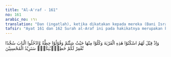 ```yaml
---
title: "Al-A'raf - 161"
no: 161
arabic_no: ١٦١
translation: "Dan (ingatlah), ketika dikatakan kepada mereka (Bani Israil), “Diamlah di negeri ini (Baitulmaqdis) dan makanlah dari (hasil bumi)nya di mana saja kamu kehendaki.” Dan katakanlah, “Bebaskanlah kami dari dosa kami dan masukilah pintu gerbangnya sambil membungkuk, niscaya Kami ampuni kesalahan-kesalahanmu.” Kelak akan Kami tambah (pahala) kepada orang-orang yang berbuat baik."
tafsir: "Ayat 161 dan 162 Surah al-Araf ini pada hakikatnya merupakan kelanjutan dari ayat 58 dan 59 Surah al-Baqarah bahkan merupakan kelengkapan dan penjelasan dari ayat tersebut. Pada ayat 58 dan 59 Surah al-Baqarah Allah memerintahkan agar Bani Israil memasuki Baitul makdis dengan menundukkan diri sebagai tanda ketaatan dan tanda bersyukur kepada Allah, karena mereka telah selamat dari pengejaran musuh, dan selamat pula dalam perjalanan yang amat berat dan sulit itu, dan selanjutnya memohonkan ampunan kepada Allah dari segala dosa yang telah mereka perbuat. Jika mereka lakukan semua perintah itu. Allah akan mengampuni segala dosa dan kesalahan mereka dan akan memberikan tambahan karunia dan pahala kepada mereka.\n\nPada ayat 161 dan 162 Surah al-Araf ini dipahami bahwa Bani Israil telah memasuki Baitulmakdis sebagaimana yang diperintahkan Allah itu. Juga mereka diperintahkan Allah agar berdiam dan menetap di negeri itu. Akan tetapi orang-orang zalim di antara mereka tidak melaksanakan perintah-perintah Allah dengan sempurna, bahkan mereka telah melakukan perbuatan-perbuatan dan tindakan-tindakan yang bertentangan dengan perintah itu, walaupun perintah itu datangnya dari penolong yang membebaskan mereka dari kesengsaraan dan kesulitan. Mereka dengan mudah memutarbalikkan perintah-perintah itu. Mereka memasuki Baitulmakdis tidak dengan merendahkan diri, dan mereka tidak memohon agar dibebaskan dari dosa. Akibat keingkaran dan pembangkangan mereka itu, mereka ditimpa azab yang berat. Menurut sebagian ahli tafsir, azab yang ditimpakan kepada mereka itu ialah berupa wabah penyakit kolera yang berjangkit dan menular sebagian mereka."
---
```

وَاِذْ قِيْلَ لَهُمُ اسْكُنُوْا هٰذِهِ الْقَرْيَةَ وَكُلُوْا مِنْهَا حَيْثُ شِئْتُمْ وَقُوْلُوْا حِطَّةٌ وَّادْخُلُوا الْبَابَ سُجَّدًا نَّغْفِرْ لَكُمْ خَطِيْۤـٰٔتِكُمْۗ سَنَزِيْدُ الْمُحْسِنِيْنَ